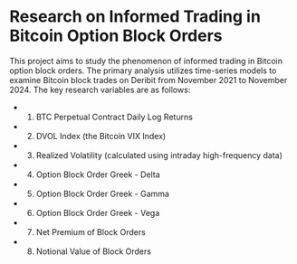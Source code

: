 # Research on Informed Trading in Bitcoin Option Block Orders

This project aims to study the phenomenon of informed trading in Bitcoin option block orders. The primary analysis utilizes time-series models to examine Bitcoin block trades on Deribit from November 2021 to November 2024. The key research variables are as follows:

* 1. BTC Perpetual Contract Daily Log Returns
* 2. DVOL Index (the Bitcoin VIX Index)
* 3. Realized Volatility (calculated using intraday high-frequency data)
* 4. Option Block Order Greek - Delta
* 5. Option Block Order Greek - Gamma
* 6. Option Block Order Greek - Vega
* 7. Net Premium of Block Orders
* 8. Notional Value of Block Orders


